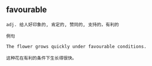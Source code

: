 ## favourable
```
adj. 给人好印象的, 肯定的, 赞同的, 支持的，有利的

例句

The flower grows quickly under favourable conditions.

这种花在有利的条件下生长得很快。
```